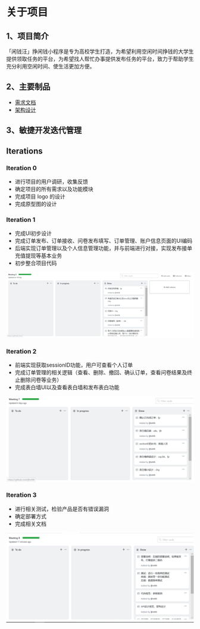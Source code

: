 # 关于项目

## 1、项目简介

「闲钱汪」挣闲钱小程序是专为高校学生打造，为希望利用空闲时间挣钱的大学生提供领取任务的平台，为希望找人帮忙办事提供发布任务的平台，致力于帮助学生充分利用空闲时间、使生活更加方便。



## 2、主要制品

- [需求文档](product_requirement.md)
- [架构设计](Architecture_design.md)

  

## 3、敏捷开发迭代管理

## Iterations

### Iteration 0

+ 进行项目的用户调研，收集反馈
+ 确定项目的所有需求以及功能模块
+ 完成项目 logo 的设计
+ 完成原型图的设计

### Iteration 1

* 完成UI初步设计
* 完成订单发布、订单接收、问卷发布填写、订单管理、账户信息页面的UI编码
* 后端实现订单管理以及个人信息管理功能，并与前端进行对接，实现发布接单充值提现等基本业务
* 初步整合项目代码

![1561274670698](..\imgsrc\ljz_img\迭代1.png)

### Iteration 2

* 前端实现获取sessionID功能，用户可查看个人订单
* 完成订单管理的相关逻辑（查看、删除、撤回、确认订单，查看问卷结果及终止删除问卷等业务）
* 完成表白墙UI以及查看表白墙和发布表白功能

![](..\imgsrc\ljz_img\迭代2.PNG)

### Iteration 3

* 进行相关测试，检验产品是否有错误漏洞
* 确定部署方式
* 完成相关文档

![](..\imgsrc\ljz_img\迭代3.PNG)